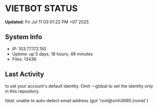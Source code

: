 # VIETBOT STATUS
**Updated**: Fri Jul 11 03:01:22 PM +07 2025

## System Info
- IP: 103.77.172.150
- Uptime: up 5 days, 18 hours, 48 minutes
- Files: 13436

## Last Activity

to set your account's default identity.
Omit --global to set the identity only in this repository.

fatal: unable to auto-detect email address (got 'root@vinh3690.(none)')
